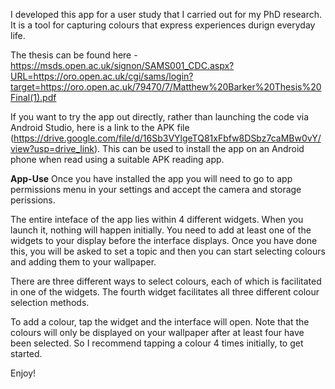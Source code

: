 I developed this app for a user study that I carried out for my PhD research. It is a tool for capturing colours that express experiences durign everyday life.

The thesis can be found here - https://msds.open.ac.uk/signon/SAMS001_CDC.aspx?URL=https://oro.open.ac.uk/cgi/sams/login?target=https://oro.open.ac.uk/79470/7/Matthew%20Barker%20Thesis%20Final(1).pdf

If you want to try the app out directly, rather than launching the code via Android Studio, here is a link to the APK file (https://drive.google.com/file/d/16Sb3VYlgeTQ81xFbfw8DSbz7caMBw0vY/view?usp=drive_link). This can be used to install the app on an Android phone when read using a suitable APK reading app. 


**App-Use**
Once you have installed the app you will need to go to app permissions menu in your settings and accept the camera and storage perissions.

The entire inteface of the app lies within 4 different widgets. When you launch it, nothing will happen initially. You need to add at least one of the widgets to your display before the interface displays. 
Once you have done this, you will be asked to set a topic and then you can start selecting colours and adding them to your wallpaper.

There are three different ways to select colours, each of which is facilitated in one of the widgets. The fourth widget facilitates all three different colour selection methods.

To add a colour, tap the widget and the interface will open. Note that the colours will only be displayed on your wallpaper after at least four have been selected. So I recommend tapping a colour 4 times initially, to get started.

Enjoy!
